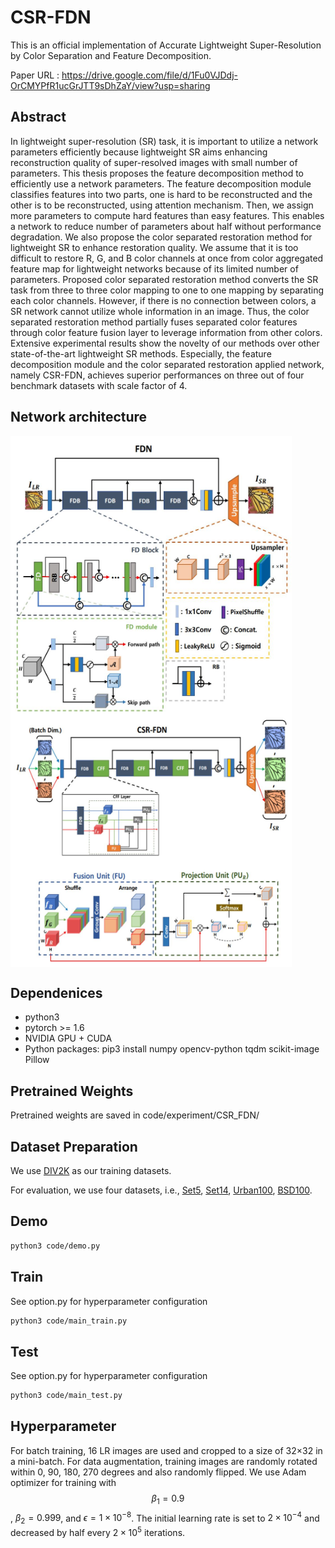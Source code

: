 <script type="text/javascript" src="http://cdn.mathjax.org/mathjax/latest/MathJax.js?config=default"></script>

# CSR-FDN

This is an official implementation of Accurate Lightweight Super-Resolution by Color Separation and Feature Decomposition.

Paper URL : https://drive.google.com/file/d/1Fu0VJDdj-OrCMYPfR1ucGrJTT9sDhZaY/view?usp=sharing


## Abstract

In lightweight super-resolution (SR) task, it is important to utilize a network parameters efficiently because lightweight SR aims enhancing reconstruction quality of super-resolved images with small number of parameters. This thesis proposes the feature decomposition method to efficiently use a network parameters. The feature decomposition module classifies features into two parts, one is hard to be reconstructed and the other is to be reconstructed, using attention mechanism. Then, we assign more parameters to compute hard features than easy features. This enables a network to reduce number of parameters about half without performance degradation. We also propose the color separated restoration method for lightweight SR to enhance restoration quality. We assume that it is too difficult to restore R, G, and B color channels at once from color aggregated feature map for lightweight networks because of its limited number of parameters. Proposed color separated restoration method converts the SR task from three to three color mapping to one to one mapping by separating each color channels. However, if there is no connection between colors, a SR network cannot utilize whole information in an image. Thus, the color separated restoration method partially fuses separated color features through color feature fusion layer to leverage information from other colors. Extensive experimental results show the novelty of our methods over other state-of-the-art lightweight SR methods. Especially, the feature decomposition module and the color separated restoration applied network, namely CSR-FDN, achieves superior performances on three out of four benchmark datasets with scale factor of 4.

## Network architecture
<img src="https://github.com/POSTECH-IMLAB/CSR-FDN/blob/main/fig/fdn.JPG" width="450" height="450" align="middle"/> <img src="https://github.com/POSTECH-IMLAB/CSR-FDN/blob/main/fig/csr-fdn.JPG" width="450" height="400" align="middle"/>
## Dependenices

* python3
* pytorch >= 1.6
* NVIDIA GPU + CUDA
* Python packages: pip3 install numpy opencv-python tqdm scikit-image Pillow

## Pretrained Weights
Pretrained weights are saved in code/experiment/CSR_FDN/

## Dataset Preparation
We use [DIV2K](https://data.vision.ee.ethz.ch/cvl/DIV2K/) as our training datasets. 

For evaluation, we use four datasets, i.e., [Set5](https://uofi.box.com/shared/static/kfahv87nfe8ax910l85dksyl2q212voc.zip), [Set14](https://uofi.box.com/shared/static/igsnfieh4lz68l926l8xbklwsnnk8we9.zip), [Urban100](https://uofi.box.com/shared/static/65upg43jjd0a4cwsiqgl6o6ixube6klm.zip), [BSD100](https://uofi.box.com/shared/static/qgctsplb8txrksm9to9x01zfa4m61ngq.zip).

## Demo
```bash
python3 code/demo.py
```

## Train
See option.py for hyperparameter configuration
```bash
python3 code/main_train.py
```

## Test
See option.py for hyperparameter configuration
```bash
python3 code/main_test.py
```

## Hyperparameter
For batch training, 16 LR images are used and cropped to a size of 32$\times$32 in a mini-batch. For data augmentation, training images are randomly rotated within 0, 90, 180, 270 degrees and also randomly flipped. We use Adam optimizer for training with $$\beta_{1}=0.9$$, $\beta_{2}=0.999$, and $\epsilon=1\times10^{-8}$. The initial learning rate is set to $2\times10^{-4}$ and decreased by half every $2\times10^5$ iterations. 
